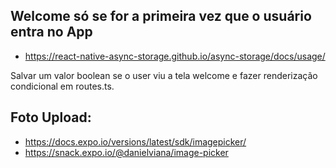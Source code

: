 ## Welcome só se for a primeira vez que o usuário entra no App

- https://react-native-async-storage.github.io/async-storage/docs/usage/

Salvar um valor boolean se o user viu a tela welcome e fazer renderização condicional em routes.ts.

## Foto Upload:

- https://docs.expo.io/versions/latest/sdk/imagepicker/
- https://snack.expo.io/@danielviana/image-picker
